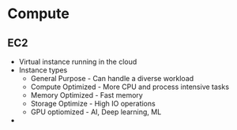 # Compute

## EC2
* Virtual instance running in the cloud
* Instance types
  * General Purpose - Can handle a diverse workload
  * Compute Optimized - More CPU and process intensive tasks
  * Memory Optimized - Fast memory
  * Storage Optimize - High IO operations
  * GPU optiomized - AI, Deep learning, ML
* 
